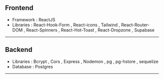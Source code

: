 Frontend
-----------------------
- Framework : ReactJS
- Libraries : React-Hook-Form , React-icons , Tailwind , React-Router-DOM , React-Spinners , React-Hot-Toast , React-Dropzone , Supabase 
------------------------

Backend
------------------------
- Libraries : Bcrypt , Cors , Express , Nodemon , pg , pg-hstore , sequelize
- Database : Postgres
------------------------

